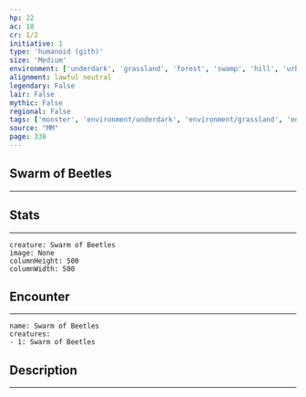 ```yaml
---
hp: 22
ac: 18
cr: 1/2
initiative: 1
type: 'humanoid (gith)'    
size: 'Medium'
environment: ['underdark', 'grassland', 'forest', 'swamp', 'hill', 'urban', 'desert']
alignment: lawful neutral
legendary: False
lair: False
mythic: False
regional: False
tags: ['monster', 'environment/underdark', 'environment/grassland', 'environment/forest', 'environment/swamp', 'environment/hill', 'environment/urban', 'environment/desert']
source: "MM"
page: 338
---
```


## Swarm of Beetles
---



## Stats
---

```statblock
creature: Swarm of Beetles
image: None
columnHeight: 500
columnWidth: 500
```

## Encounter
---

```encounter-table
name: Swarm of Beetles
creatures:
- 1: Swarm of Beetles
```

## Description
---




